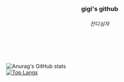 <h3 align=center>gigi's github</h3>
<h6 align=center>잔디심자</h6>
<br>
<br>
<br>

![Anurag's GitHub stats](https://github-readme-stats.vercel.app/api?username=jiwonpark831&show_icons=true&theme=tokyonight)
<br>
[![Top Langs](https://github-readme-stats.vercel.app/api/top-langs/?username=jiwonpark831)](https://github.com/anuraghazra/github-readme-stats)
